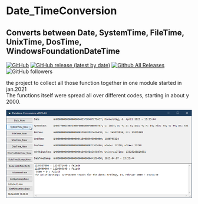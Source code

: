 # Date_TimeConversion  
## Converts between Date, SystemTime, FileTime, UnixTime, DosTime, WindowsFoundationDateTime  

[![GitHub](https://img.shields.io/github/license/OlimilO1402/Date_TimeConversion?style=plastic)](https://github.com/OlimilO1402/Date_TimeConversion/blob/master/LICENSE) 
[![GitHub release (latest by date)](https://img.shields.io/github/v/release/OlimilO1402/Date_TimeConversion?style=plastic)](https://github.com/OlimilO1402/Date_TimeConversion/releases/latest)
[![Github All Releases](https://img.shields.io/github/downloads/OlimilO1402/Date_TimeConversion/total.svg)](https://github.com/OlimilO1402/Date_TimeConversion/releases/download/v2023.6.5/TimeConv_2023.6.5.zip)
![GitHub followers](https://img.shields.io/github/followers/OlimilO1402?style=social)

the project to collect all those function together in one module started in jan.2021  
The functions itself were spread all over different codes, starting in about y 2000.  

![TimeConversions Image](Resources/TimeConversions.png "TimeConversions Image")